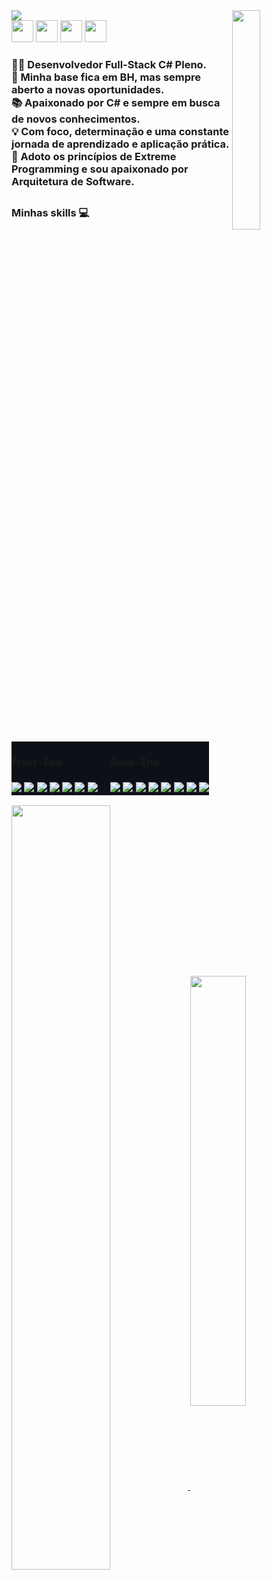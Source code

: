 <img align="center" src="https://uploaddeimagens.com.br/images/004/000/752/original/paisagem_astronauta_gthb02.jpg?1661747873">


    
<img width="30%" frameBorder="0"   align ="right"  src="https://media.giphy.com/media/3HbtyiV6otnLf4WHSN/giphy.gif">
 
<!--
[![linkedin](https://img.shields.io/badge/LinkedIn-0d1117?style=for-the-badge&logo=linkedin&logoColor=white)](https://www.linkedin.com/in/keveen-menezes-52592162/) [![gmail](https://img.shields.io/badge/Gmail-0d1117?style=for-the-badge&logo=gmail&logoColor=white)](mailto:endykeven@gmail.com) [![Whatsapp](https://img.shields.io/badge/WhatsApp-0d1117?style=for-the-badge&logo=whatsapp&logoColor=white)](https://wa.me/5531984237807) [![instagram](https://img.shields.io/badge/Instagram-0d1117?style=for-the-badge&logo=instagram&logoColor=white)](https://www.instagram.com/keveenmenezes/)  
-->
    


<div align ="top" frameBorder="0">
<!--
<a href="mailto:endykeven@gmail.com"><img src="https://d1muf25xaso8hp.cloudfront.net/https%3A%2F%2Fs3.amazonaws.com%2Fappforest_uf%2Ff1626355319613x484158047569452200%2FGmail_Small_Business.gif?w=64&h=64&auto=compress&dpr=1&fit=max" height="35 px"></a>
-->
<a href="https://www.linkedin.com/in/keveen-menezes-52592162"><img src="https://cliply.co/wp-content/uploads/2021/02/372102050_LINKEDIN_ICON_TRANSPARENT_400.gif" height="35 px" ></a>
<a href="https://wa.me/5531984237807"><img src="https://cliply.co/wp-content/uploads/2021/08/372108180_WHATSAPP_ICON_400.gif" height="35 px"></a>
<a href="https://discord.gg/gQtyN4RQ"><img src="https://cliply.co/wp-content/uploads/2021/08/372108630_DISCORD_LOGO_400.gif" height="35 px"></a>
<a href="https://www.instagram.com/keveenmenezes/"><img src="https://cliply.co/wp-content/uploads/2019/07/371907300_INSTAGRAM_ICON_TRANSPARENT_400.gif" height="35 px"></a>
</div>



<h3 align="left">
👨‍💻 Desenvolvedor Full-Stack C# Pleno.<br/>
🚀 Minha base fica em BH, mas sempre aberto a novas oportunidades.<br/>
📚 Apaixonado por C# e sempre em busca de novos conhecimentos.<br/>
💡 Com foco, determinação e uma constante jornada de aprendizado e aplicação prática.<br/>
🔧 Adoto os princípios de Extreme Programming e sou apaixonado por Arquitetura de Software.<br/>
</h3>
</table>


<h2/>

### Minhas skills 💻

<table style="border:none">
    <tr style="border-top: 0px;">
        <td width=50% style="border: 0px; background:#0d1117;padding: 0px 0px;"> <h4>Front-End</h4> </td>
        <td  width=50% style="border: 0px; background:#0d1117;padding: 0px 0px;"> <h4>Back-End</h4> </td> 
    </tr>
    <tr style="border-top: 0px">
        <td  width=50% style="border: 0px; background:#0d1117;padding: 0px 0px;"><img src="https://img.shields.io/badge/CSS-0d1117?&style=for-the-badge&logo=css3&logoColor=blue"> <img src="https://img.shields.io/badge/HTML5-0d1117?style=for-the-badge&logo=html5&logoColor=blue"> <img src="https://img.shields.io/badge/JavaScript-0d1117?style=for-the-badge&logo=javascript&logoColor=blue"> <img src="https://img.shields.io/badge/React-0d1117?style=for-the-badge&logo=react&logoColor=61DAFB"> <img src="https://img.shields.io/badge/React_Router-0d1117?style=for-the-badge&logo=react-router&logoColor=blue"> <img src="https://img.shields.io/badge/Redux-0d1117?style=for-the-badge&logo=redux&logoColor=blue"> <img src="https://img.shields.io/badge/Bootstrap-0d1117?style=for-the-badge&logo=redux&logoColor=blue"></td>
        <td  width=50% style="border: 0px; background:#0d1117;padding: 0px 0px;"> <img src="https://img.shields.io/badge/MySQL-0d1117?style=for-the-badge&logo=mysql&logoColor=blue"> <img src="https://img.shields.io/badge/Java-0d1117?style=for-the-badge&logo=java&logoColor=blue"> <img src="https://img.shields.io/badge/python-0d1117?style=for-the-badge&logo=python&logoColor=blue"> <img src="https://img.shields.io/badge/typescript-0d1117?style=for-the-badge&logo=typescript&logoColor=blue"> <img src="https://img.shields.io/badge/node.js-0d1117?style=for-the-badge&logo=node.js&logoColor=blue"> <img src="https://img.shields.io/badge/express.js-0d1117?style=for-the-badge&logo=express&logoColor=%2361DAFB"> <img src="https://img.shields.io/badge/nestjs-0d1117?style=for-the-badge&logo=nestjs&logoColor=blue"> <img src="https://img.shields.io/badge/MongoDB-0d1117?style=for-the-badge&logo=mongodb&logoColor=blue"></td> 
    </tr>
</table>


<a href="https://github.com/keveenmenezes/github-readme-stats">
  <img align="center" style="width:56%" src="https://github-readme-stats.vercel.app/api?username=KeveenMenezes&hide=prs,issues,contribs&count_private=true&show_icons=true&theme=github_dark" />
</a>
<a href="https://github.com/keveenmenezes/convoychat">
  <img align="center" style="width:42%" src="https://github-readme-stats.vercel.app/api/top-langs/?username=keveenmenezes&langs_count=4&layout=compact&theme=github_dark" />
</a>



